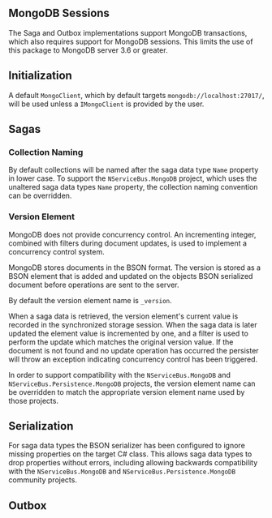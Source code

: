 ## MongoDB Sessions

The Saga and Outbox implementations support MongoDB transactions, which also requires support for MongoDB sessions. This limits the use of this package to MongoDB server 3.6 or greater.

## Initialization

A default `MongoClient`, which by default targets `mongodb://localhost:27017/`, will be used unless a `IMongoClient` is provided by the user.

## Sagas

### Collection Naming

By default collections will be named after the saga data type `Name` property in lower case. To support the `NServiceBus.MongoDB` project, which uses the unaltered saga data types `Name` property, the collection naming convention can be overridden.

### Version Element

MongoDB does not provide concurrency control. An incrementing integer, combined with filters during document updates, is used to implement a concurrency control system. 

MongoDB stores documents in the BSON format. The version is stored as a BSON element that is added and updated on the objects BSON serialized document before operations are sent to the server.

By default the version element name is `_version`.

When a saga data is retrieved, the version element's current value is recorded in the synchronized storage session. When the saga data is later updated the element value is incremented by one, and a filter is used to perform the update which matches the original version value. If the document is not found and no update operation has occurred the persister will throw an exception indicating concurrency control has been triggered.

In order to support compatibility with the `NServiceBus.MongoDB` and `NServiceBus.Persistence.MongoDB` projects, the version element name can be overridden to match the appropriate version element name used by those projects.

## Serialization

For saga data types the BSON serializer has been configured to ignore missing properties on the target C# class. This allows saga data types to drop properties without errors, including allowing backwards compatibility with the `NServiceBus.MongoDB` and `NServiceBus.Persistence.MongoDB` community projects.

## Outbox


